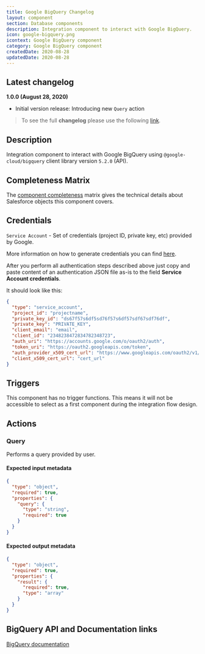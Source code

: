```yaml
---
title: Google BigQuery Changelog
layout: component
section: Database components
description: Integration component to interact with Google BigQuery.
icon: google-bigquery.png
icontext: Google BigQuery component
category: Google BigQuery component
createdDate: 2020-08-28
updatedDate: 2020-08-28
---
```


## Latest changelog

**1.0.0 (August 28, 2020)**

*   Initial version release: Introducing new `Query` action

> To see the full **changelog** please use the following [link](changelog).

## Description

Integration component to interact with Google BigQuery using
`@google-cloud/bigquery` client library version `5.2.0` (API).

## Completeness Matrix

The [component completeness](completeness-matrix) matrix gives the technical
details about Salesforce objects this component covers.

## Credentials

`Service Account` - Set of credentials (project ID, private key, etc) provided by Google.

More information on how to generate credentials you can find [here](https://cloud.google.com/bigquery/docs/quickstarts/quickstart-client-libraries).

After you perform all authentication steps described above just copy and paste
content of an authentication JSON file as-is to the field **Service Account credentials**.

It should look like this:

```json
{
  "type": "service_account",
  "project_id": "projectname",
  "private_key_id": "ds67f57s6df5sd76f57s6df57sdf67sdf76df",
  "private_key": "PRIVATE_KEY",
  "client_email": "email",
  "client_id": "2348238472834782348723",
  "auth_uri": "https://accounts.google.com/o/oauth2/auth",
  "token_uri": "https://oauth2.googleapis.com/token",
  "auth_provider_x509_cert_url": "https://www.googleapis.com/oauth2/v1/certs",
  "client_x509_cert_url": "cert_url"
}

```

## Triggers

This component has no trigger functions. This means it will not be accessible to
select as a first component during the integration flow design.

## Actions

### Query

Performs a query provided by user.

#### Expected input metadata

```json
{
  "type": "object",
  "required": true,
  "properties": {
    "query": {
      "type": "string",
      "required": true
    }
  }
}
```

#### Expected output metadata

```json
{
  "type": "object",
  "required": true,
  "properties": {
    "result": {
      "required": true,
      "type": "array"
    }
  }
}
```

## BigQuery API and Documentation links

[BigQuery documentation](https://cloud.google.com/bigquery/docs)
